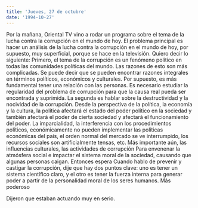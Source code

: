 ```yaml
---
title: 'Jueves, 27 de octubre'
date: '1994-10-27'
---
```


Por la mañana, Oriental TV vino a rodar un programa sobre el tema de la lucha contra la corrupción en el mundo de hoy. El problema principal es hacer un análisis de la lucha contra la corrupción en el mundo de hoy, por supuesto, muy superficial, porque se hace en la televisión. Quiero decir lo siguiente: Primero, el tema de la corrupción es un fenómeno político en todas las comunidades políticas del mundo. Las razones de esto son más complicadas. Se puede decir que se pueden encontrar razones integrales en términos políticos, económicos y culturales. Por supuesto, es más fundamental tener una relación con las personas. Es necesario estudiar la regularidad del problema de corrupción para que la causa real pueda ser encontrada y suprimida. La segunda es hablar sobre la destructividad y la nocividad de la corrupción. Desde la perspectiva de la política, la economía y la cultura, la política afectará el estado del poder político en la sociedad y también afectará el poder de cierta sociedad y afectará el funcionamiento del poder. La imparcialidad, la interferencia con los procedimientos políticos, económicamente no pueden implementar las políticas económicas del país, el orden normal del mercado se ve interrumpido, los recursos sociales son artificialmente tensas, etc. Más importante aún, las influencias culturales, las actividades de corrupción Para envenenar la atmósfera social e impactar el sistema moral de la sociedad, causando que algunas personas caigan. Entonces espera Cuando hablo de prevenir y castigar la corrupción, dije que hay dos puntos clave: uno es tener un sistema científico claro, y el otro es tener la fuerza interna para generar poder a partir de la personalidad moral de los seres humanos. Más poderoso

Dijeron que estaban actuando muy en serio.

